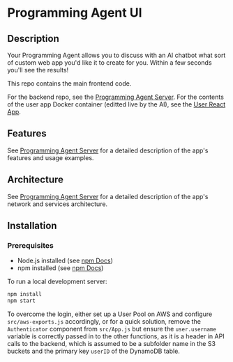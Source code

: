 # Programming Agent UI

## Description

Your Programming Agent allows you to discuss with an AI chatbot what sort of custom web app you'd like it to create for you. Within a few seconds you'll see the results! 

This repo contains the main frontend code.

For the backend repo, see the [Programming Agent Server](https://github.com/stephen1cowley/programming-agent-server). For the contents of the user app Docker container (editted live by the AI), see the [User React App](https://github.com/stephen1cowley/user-react-app).

## Features
See [Programming Agent Server](https://github.com/stephen1cowley/programming-agent-server) for a detailed description of the app's features and usage examples.

## Architecture

See [Programming Agent Server](https://github.com/stephen1cowley/programming-agent-server) for a detailed description of the app's network and services architecture.


## Installation
### Prerequisites
- Node.js installed (see [npm Docs](https://docs.npmjs.com/downloading-and-installing-node-js-and-npm))
- npm installed (see [npm Docs](https://docs.npmjs.com/downloading-and-installing-node-js-and-npm))

To run a local development server:
```bash
npm install
npm start
```

To overcome the login, either set up a User Pool on AWS and configure `src/aws-exports.js` accordingly, or for a quick solution, remove the `Authenticator` component from `src/App.js` but ensure the `user.username` variable is correctly passed in to the other functions, as it is a header in API calls to the backend, which is assumed to be a subfolder name in the S3 buckets and the primary key `userID` of the DynamoDB table.
